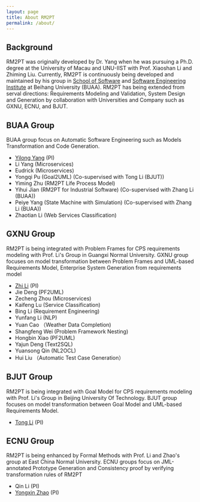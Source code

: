 ```yaml
---
layout: page
title: About RM2PT
permalink: /about/
---
```


## Background
RM2PT was originally developed by Dr. Yang when he was pursuing a Ph.D. degree at the University of Macau and UNU-IIST with Prof. Xiaoshan Li and Zhiming Liu. Currently, RM2PT is continuously being developed and maintained by his group in [School of Software](http://soft.buaa.edu.cn) and [Software Engineering Institute](http://sei.buaa.edu.cn) at Beihang University (BUAA). RM2PT has being extended from serval directions: Requirements Modeling and Validation, System Design and Generation by collaboration with Universities and Company such as GXNU, ECNU, and BJUT.

## BUAA Group
BUAA group focus on Automatic Software Engineering such as Models Transformation and Code Generation.
- [Yilong Yang](http://yilong.io) (PI)
- Li Yang (Microservices)
- Eudrick (Microservices)
- Yongqi Pu (Goal2UML) (Co-supervised with Tong Li (BJUT))
- Yiming Zhu (RM2PT Life Process Model)
- Yihui Jian (RM2PT for Industrial Software) (Co-supervised with Zhang Li (BUAA))
- Peiye Yang (State Machine with Simulation) (Co-supervised with Zhang Li (BUAA))
- Zhaotian Li (Web Services Classification)

## GXNU Group
RM2PT is being integrated with Problem Frames for CPS requirements modeling with Prof. Li's Group in Guangxi Normal University.
GXNU group focuses on model transformation between Problem Frames and UML-based Requirements Model, Enterprise System Generation from requirements model
- [Zhi Li](http://www.se.gxnu.edu.cn/zhili) (PI)
- Jie Deng (PF2UML)
- Zecheng Zhou (Microservices)
- Kaifeng Lu (Service Classification)
- Bing Li (Requirement Engineering)
- Yunfang Li (NLP)
- Yuan Cao （Weather Data Completion)
- Shangfeng Wei (Problem Framework Nesting)
- Hongbin Xiao (PF2UML)
- Yajun Deng (Text2SQL)
- Yuansong Qin (NL2OCL)
- Hui Liu （Automatic Test Case Generation）
## BJUT Group
RM2PT is being integrated with Goal Model for CPS requirements modeling with Prof. Li's Group in Beijing University Of Technology.
BJUT group focuses on model transformation between Goal Model and UML-based Requirements Model.
- [Tong Li](http://yanzhao.bjut.edu.cn/ds/6/2020315/15842600889962634_1.html) (PI)

## ECNU Group
RM2PT is being enhanced by Formal Methods with Prof. Li and Zhao's group at East China Normal University. ECNU groups focus on  JML-annotated Prototype Generation and Consistency proof by verifying transformation rules of RM2PT
- Qin Li (PI)
- [Yongxin Zhao](https://faculty.ecnu.edu.cn/_s43/zyx2/main.psp) (PI)
